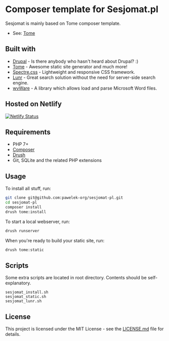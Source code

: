 # Composer template for Sesjomat.pl

Sesjomat is mainly based on Tome composer template.

- See: [Tome](https://github.com/drupal-tome/tome-project)

## Built with

* [Drupal](https://drupal.org/) - Is there anybody who hasn't heard about Drupal? :)
* [Tome](https://tome.fyi/) - Awesome static site generator and much more!
* [Spectre.css](https://picturepan2.github.io/spectre/) - Lightweight and responsive CSS framework.
* [Lunr](https://lunrjs.com/) - Great search solution without the need for server-side search engine.
* [wvWare](http://wvware.sourceforge.net/) - A library which allows load and parse Microsoft Word files.

## Hosted on Netlify

[![Netlify Status](https://api.netlify.com/api/v1/badges/d872c478-90d3-4bf3-bcbc-dd29c0177a76/deploy-status)](https://app.netlify.com/sites/amazing-hawking-9983bb/deploys)

## Requirements

* PHP 7+
* [Composer](https://getcomposer.org/)
* [Drush](https://github.com/drush-ops/drush-launcher#installation---phar)
* Git, SQLite and the related PHP extensions

## Usage

To install all stuff, run:

```bash
git clone git@github.com:pawelek-org/sesjomat-pl.git
cd sesjomat-pl
composer install
drush tome:install
```

To start a local webserver, run:

```bash
drush runserver
```

When you're ready to build your static site, run:

```bash
drush tome:static
```

## Scripts

Some extra scripts are located in root directory. Contents should be self-explanatory.

```
sesjomat_install.sh
sesjomat_static.sh
sesjomat_lunr.sh
```

## License

This project is licensed under the MIT License - see the [LICENSE.md](LICENSE.md) file for details.